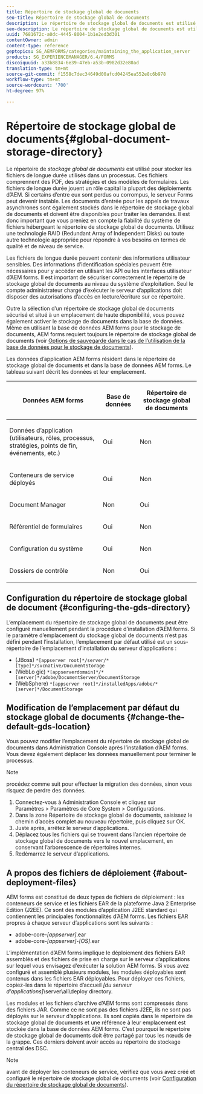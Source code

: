 ```yaml
---
title: Répertoire de stockage global de documents
seo-title: Répertoire de stockage global de documents
description: Le répertoire de stockage global de documents est utilisé pour stocker les fichiers de longue durée utilisés dans un processus.
seo-description: Le répertoire de stockage global de documents est utilisé pour stocker les fichiers de longue durée utilisés dans un processus.
uuid: 7681672c-a0dc-4445-8004-1b1e2ed3d301
contentOwner: admin
content-type: reference
geptopics: SG_AEMFORMS/categories/maintaining_the_application_server
products: SG_EXPERIENCEMANAGER/6.4/FORMS
discoiquuid: a33b8834-6e39-47eb-a53b-0982d32e80ad
translation-type: tm+mt
source-git-commit: f1558c7dec34649d00afcd04245ea552e8c6b978
workflow-type: tm+mt
source-wordcount: '700'
ht-degree: 97%

---
```



# Répertoire de stockage global de documents{#global-document-storage-directory}

Le répertoire de *stockage global de documents* est utilisé pour stocker les fichiers de longue durée utilisés dans un processus. Ces fichiers comprennent des PDF, des stratégies et des modèles de formulaires. Les fichiers de longue durée jouent un rôle capital la plupart des déploiements d’AEM. Si certains d’entre eux sont perdus ou corrompus, le serveur Forms peut devenir instable. Les documents d’entrée pour les appels de travaux asynchrones sont également stockés dans le répertoire de stockage global de documents et doivent être disponibles pour traiter les demandes. Il est donc important que vous preniez en compte la fiabilité du système de fichiers hébergeant le répertoire de stockage global de documents. Utilisez une technologie RAID (Redundant Array of Independent Disks) ou toute autre technologie appropriée pour répondre à vos besoins en termes de qualité et de niveau de service.

Les fichiers de longue durée peuvent contenir des informations utilisateur sensibles. Des informations d’identification spéciales peuvent être nécessaires pour y accéder en utilisant les API ou les interfaces utilisateur d’AEM forms. Il est important de sécuriser correctement le répertoire de stockage global de documents au niveau du système d’exploitation. Seul le compte administrateur chargé d’exécuter le serveur d’applications doit disposer des autorisations d’accès en lecture/écriture sur ce répertoire.

Outre la sélection d’un répertoire de stockage global de documents sécurisé et situé à un emplacement de haute disponibilité, vous pouvez également activer le stockage de documents dans la base de données. Même en utilisant la base de données AEM forms pour le stockage de documents, AEM forms requiert toujours le répertoire de stockage global de documents (voir [Options de sauvegarde dans le cas de l’utilisation de la base de données pour le stockage de documents](/help/forms/using/admin-help/files-back-recover.md#backup-options-when-database-is-used-for-document-storage)).

Les données d’application AEM forms résident dans le répertoire de stockage global de documents et dans la base de données AEM forms. Le tableau suivant décrit les données et leur emplacement.

<table> 
 <thead> 
  <tr> 
   <th><p>Données AEM forms</p></th> 
   <th><p>Base de données</p></th> 
   <th><p>Répertoire de stockage global de documents</p></th> 
  </tr> 
 </thead> 
 <tbody>
  <tr> 
   <td><p>Données d’application (utilisateurs, rôles, processus, stratégies, points de fin, événements, etc.)</p></td> 
   <td><p>Oui</p></td> 
   <td><p>Non</p></td> 
  </tr> 
  <tr> 
   <td><p>Conteneurs de service déployés</p></td> 
   <td><p>Oui</p></td> 
   <td><p>Non</p></td> 
  </tr> 
  <tr> 
   <td><p>Document Manager </p></td> 
   <td><p>Non</p></td> 
   <td><p>Oui</p></td> 
  </tr> 
  <tr> 
   <td><p>Référentiel de formulaires</p></td> 
   <td><p>Oui</p></td> 
   <td><p>Non</p></td> 
  </tr> 
  <tr> 
   <td><p>Configuration du système</p></td> 
   <td><p>Oui</p></td> 
   <td><p>Non</p></td> 
  </tr> 
  <tr> 
   <td><p>Dossiers de contrôle</p></td> 
   <td><p>Non</p></td> 
   <td><p>Oui</p></td> 
  </tr> 
 </tbody> 
</table>

## Configuration du répertoire de stockage global de document  {#configuring-the-gds-directory}

L’emplacement du répertoire de stockage global de documents peut être configuré manuellement pendant la procédure d’installation d’AEM forms. Si le paramètre d’emplacement du stockage global de documents n’est pas défini pendant l’installation, l’emplacement par défaut utilisé est un sous-répertoire de l’emplacement d’installation du serveur d’applications :

* (JBoss) `*[appserver root]*/server/*[type]*/svcnative/DocumentStorage`
* (WebLo gic) `*[appserverdomain]*/*[server]*/adobe/DocumentServer/DocumentStorage`
* (WebSphere) `*[appserver root]*/installedApps/adobe/*[server]*/DocumentStorage`

## Modification de l’emplacement par défaut du stockage global de documents {#change-the-default-gds-location}

Vous pouvez modifier l’emplacement du répertoire de stockage global de documents dans Administration Console après l’installation d’AEM forms. Vous devez également déplacer les données manuellement pour terminer le processus.

>[!NOTE]
>
>procédez comme suit pour effectuer la migration des données, sinon vous risquez de perdre des données.

1. Connectez-vous à Administration Console et cliquez sur Paramètres > Paramètres de Core System > Configurations.
1. Dans la zone Répertoire de stockage global de documents, saisissez le chemin d’accès complet au nouveau répertoire, puis cliquez sur OK.
1. Juste après, arrêtez le serveur d’applications.
1. Déplacez tous les fichiers qui se trouvent dans l’ancien répertoire de stockage global de documents vers le nouvel emplacement, en conservant l’arborescence de répertoires internes.
1. Redémarrez le serveur d’applications.

## A propos des fichiers de déploiement  {#about-deployment-files}

AEM forms est constitué de deux types de fichiers de déploiement : les conteneurs de service et les fichiers EAR de la plateforme Java 2 Enterprise Edition (J2EE). Ce sont des modules d’application J2EE standard qui contiennent les principales fonctionnalités d’AEM forms. Les fichiers EAR propres à chaque serveur d’applications sont les suivants :

* adobe-core-*[appserver]*.ear
* adobe-core-*[appserver]*-*[OS]*.ear

L’implémentation d’AEM forms implique le déploiement des fichiers EAR assemblés et des fichiers de prise en charge sur le serveur d’applications sur lequel vous envisagez d’exécuter la solution AEM forms. Si vous avez configuré et assemblé plusieurs modules, les modules déployables sont contenus dans les fichiers EAR déployables. Pour déployer ces fichiers, copiez-les dans le répertoire d’accueil *[du serveur d’applications]*\server\all\deploy directory.

Les modules et les fichiers d’archive d’AEM forms sont compressés dans des fichiers JAR. Comme ce ne sont pas des fichiers J2EE, ils ne sont pas déployés sur le serveur d’applications. Ils sont copiés dans le répertoire de stockage global de documents et une référence à leur emplacement est stockée dans la base de données AEM forms. C’est pourquoi le répertoire de stockage global de documents doit être partagé par tous les nœuds de la grappe. Ces derniers doivent avoir accès au répertoire de stockage central des DSC.

>[!NOTE]
>
>avant de déployer les conteneurs de service, vérifiez que vous avez créé et configuré le répertoire de stockage global de documents (voir [Configuration du répertoire de stockage global de documents](global-document-storage-directory.md#configuring-the-gds-directory)).

